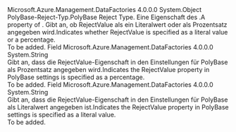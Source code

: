 <Type Name="PolyBaseRejectType" FullName="Microsoft.Azure.Management.DataFactories.Models.PolyBaseRejectType">
  <TypeSignature Language="C#" Value="public static class PolyBaseRejectType" />
  <TypeSignature Language="ILAsm" Value=".class public auto ansi abstract sealed beforefieldinit PolyBaseRejectType extends System.Object" />
  <TypeSignature Language="DocId" Value="T:Microsoft.Azure.Management.DataFactories.Models.PolyBaseRejectType" />
  <TypeSignature Language="VB.NET" Value="Public Class PolyBaseRejectType" />
  <TypeSignature Language="F#" Value="type PolyBaseRejectType = class" />
  <AssemblyInfo>
    <AssemblyName>Microsoft.Azure.Management.DataFactories</AssemblyName>
    <AssemblyVersion>4.0.0.0</AssemblyVersion>
  </AssemblyInfo>
  <Base>
    <BaseTypeName>System.Object</BaseTypeName>
  </Base>
  <Interfaces />
  <Docs>
    <summary>
            <span data-ttu-id="6bb0f-101">PolyBase-Reject-Typ.</span><span class="sxs-lookup"><span data-stu-id="6bb0f-101">PolyBase Reject Type.</span></span> <span data-ttu-id="6bb0f-102">Eine Eigenschaft des <see cref="T:Microsoft.Azure.Management.DataFactories.Models.PolyBaseSettings" />.</span><span class="sxs-lookup"><span data-stu-id="6bb0f-102">A property of <see cref="T:Microsoft.Azure.Management.DataFactories.Models.PolyBaseSettings" />.</span></span>
            <span data-ttu-id="6bb0f-103">Gibt an, ob RejectValue als ein Literalwert oder als Prozentsatz angegeben wird.</span><span class="sxs-lookup"><span data-stu-id="6bb0f-103">Indicates whether RejectValue is specified as a literal value or a percentage.</span></span>
            </summary>
    <remarks>To be added.</remarks>
  </Docs>
  <Members>
    <Member MemberName="Percentage">
      <MemberSignature Language="C#" Value="public const string Percentage;" />
      <MemberSignature Language="ILAsm" Value=".field public static literal string Percentage" />
      <MemberSignature Language="DocId" Value="F:Microsoft.Azure.Management.DataFactories.Models.PolyBaseRejectType.Percentage" />
      <MemberSignature Language="VB.NET" Value="Public Const Percentage As String " />
      <MemberSignature Language="F#" Value="val mutable Percentage : string" Usage="Microsoft.Azure.Management.DataFactories.Models.PolyBaseRejectType.Percentage" />
      <MemberType>Field</MemberType>
      <AssemblyInfo>
        <AssemblyName>Microsoft.Azure.Management.DataFactories</AssemblyName>
        <AssemblyVersion>4.0.0.0</AssemblyVersion>
      </AssemblyInfo>
      <ReturnValue>
        <ReturnType>System.String</ReturnType>
      </ReturnValue>
      <Docs>
        <summary>
            <span data-ttu-id="6bb0f-104">Gibt an, dass die RejectValue-Eigenschaft in den Einstellungen für PolyBase als Prozentsatz angegeben wird.</span><span class="sxs-lookup"><span data-stu-id="6bb0f-104">Indicates the RejectValue property in PolyBase settings is specified as a percentage.</span></span>
            </summary>
        <remarks>To be added.</remarks>
      </Docs>
    </Member>
    <Member MemberName="Value">
      <MemberSignature Language="C#" Value="public const string Value;" />
      <MemberSignature Language="ILAsm" Value=".field public static literal string Value" />
      <MemberSignature Language="DocId" Value="F:Microsoft.Azure.Management.DataFactories.Models.PolyBaseRejectType.Value" />
      <MemberSignature Language="VB.NET" Value="Public Const Value As String " />
      <MemberSignature Language="F#" Value="val mutable Value : string" Usage="Microsoft.Azure.Management.DataFactories.Models.PolyBaseRejectType.Value" />
      <MemberType>Field</MemberType>
      <AssemblyInfo>
        <AssemblyName>Microsoft.Azure.Management.DataFactories</AssemblyName>
        <AssemblyVersion>4.0.0.0</AssemblyVersion>
      </AssemblyInfo>
      <ReturnValue>
        <ReturnType>System.String</ReturnType>
      </ReturnValue>
      <Docs>
        <summary>
            <span data-ttu-id="6bb0f-105">Gibt an, dass die RejectValue-Eigenschaft in den Einstellungen für PolyBase als Literalwert angegeben ist.</span><span class="sxs-lookup"><span data-stu-id="6bb0f-105">Indicates the RejectValue property in PolyBase settings is specified as a literal value.</span></span>
            </summary>
        <remarks>To be added.</remarks>
      </Docs>
    </Member>
  </Members>
</Type>